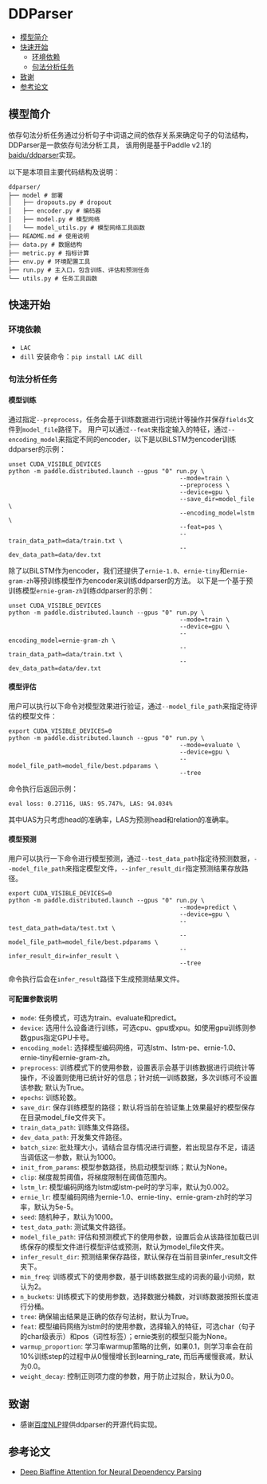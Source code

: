 # DDParser

* [模型简介](#模型简介)
* [快速开始](#快速开始)
    * [环境依赖](#环境依赖)
    * [句法分析任务](#句法分析任务)
* [致谢](#致谢)
* [参考论文](#参考论文)

## 模型简介

依存句法分析任务通过分析句子中词语之间的依存关系来确定句子的句法结构，DDParser是一款依存句法分析工具，
该用例是基于Paddle v2.1的[baidu/ddparser](https://github.com/baidu/DDParser)实现。

以下是本项目主要代码结构及说明：

```text
ddparser/
├── model # 部署
│   ├── dropouts.py # dropout
│   ├── encoder.py # 编码器
│   ├── model.py # 模型网络
│   └── model_utils.py # 模型网络工具函数
├── README.md # 使用说明
├── data.py # 数据结构
├── metric.py # 指标计算
├── env.py # 环境配置工具
├── run.py # 主入口，包含训练、评估和预测任务
└── utils.py # 任务工具函数
```

## 快速开始

### 环境依赖
* `LAC`
* `dill`
安装命令：`pip install LAC dill`

### 句法分析任务

#### 模型训练



通过指定`--preprocess`，任务会基于训练数据进行词统计等操作并保存`fields`文件到`model_file`路径下。
用户可以通过`--feat`来指定输入的特征，通过`--encoding_model`来指定不同的encoder，以下是以BiLSTM为encoder训练ddparser的示例：

```shell
unset CUDA_VISIBLE_DEVICES
python -m paddle.distributed.launch --gpus "0" run.py \
                                                --mode=train \
                                                --preprocess \
                                                --device=gpu \
                                                --save_dir=model_file \
                                                --encoding_model=lstm \
                                                --feat=pos \
                                                --train_data_path=data/train.txt \
                                                --dev_data_path=data/dev.txt 
```

除了以BiLSTM作为encoder，我们还提供了`ernie-1.0`、`ernie-tiny`和`ernie-gram-zh`等预训练模型作为encoder来训练ddparser的方法。
以下是一个基于预训练模型`ernie-gram-zh`训练ddparser的示例：

```shell
unset CUDA_VISIBLE_DEVICES
python -m paddle.distributed.launch --gpus "0" run.py \
                                                --mode=train \
                                                --device=gpu \
                                                --encoding_model=ernie-gram-zh \
                                                --train_data_path=data/train.txt \
                                                --dev_data_path=data/dev.txt 
```

#### 模型评估
用户可以执行以下命令对模型效果进行验证，通过`--model_file_path`来指定待评估的模型文件：
```shell
export CUDA_VISIBLE_DEVICES=0
python -m paddle.distributed.launch --gpus "0" run.py \
                                                --mode=evaluate \
                                                --device=gpu \
                                                --model_file_path=model_file/best.pdparams \
                                                --tree
```
命令执行后返回示例：
```shell
eval loss: 0.27116, UAS: 95.747%, LAS: 94.034%
```
其中UAS为只考虑head的准确率，LAS为预测head和relation的准确率。

#### 模型预测
用户可以执行一下命令进行模型预测，通过`--test_data_path`指定待预测数据，`--model_file_path`来指定模型文件，`--infer_result_dir`指定预测结果存放路径。
```shell
export CUDA_VISIBLE_DEVICES=0
python -m paddle.distributed.launch --gpus "0" run.py \
                                                --mode=predict \
                                                --device=gpu \
                                                --test_data_path=data/test.txt \
                                                --model_file_path=model_file/best.pdparams \
                                                --infer_result_dir=infer_result \
                                                --tree
```
命令执行后会在`infer_result`路径下生成预测结果文件。

#### 可配置参数说明

* `mode`: 任务模式，可选为train、evaluate和predict。
* `device`: 选用什么设备进行训练，可选cpu、gpu或xpu。如使用gpu训练则参数gpus指定GPU卡号。
* `encoding_model`: 选择模型编码网络，可选lstm、lstm-pe、ernie-1.0、ernie-tiny和ernie-gram-zh。
* `preprocess`: 训练模式下的使用参数，设置表示会基于训练数据进行词统计等操作，不设置则使用已统计好的信息；针对统一训练数据，多次训练可不设置该参数; 默认为True。
* `epochs`: 训练轮数。
* `save_dir`: 保存训练模型的路径；默认将当前在验证集上效果最好的模型保存在目录model_file文件夹下。
* `train_data_path`: 训练集文件路径。
* `dev_data_path`: 开发集文件路径。
* `batch_size`: 批处理大小，请结合显存情况进行调整，若出现显存不足，请适当调低这一参数，默认为1000。
* `init_from_params`: 模型参数路径，热启动模型训练；默认为None。
* `clip`: 梯度裁剪阈值，将梯度限制在阈值范围内。
* `lstm_lr`: 模型编码网络为lstm或lstm-pe时的学习率，默认为0.002。
* `ernie_lr`: 模型编码网络为ernie-1.0、ernie-tiny、ernie-gram-zh时的学习率，默认为5e-5。
* `seed`: 随机种子，默认为1000。
* `test_data_path`: 测试集文件路径。
* `model_file_path`: 评估和预测模式下的使用参数，设置后会从该路径加载已训练保存的模型文件进行模型评估或预测，默认为model_file文件夹。
* `infer_result_dir`: 预测结果保存路径，默认保存在当前目录infer_result文件夹下。
* `min_freq`: 训练模式下的使用参数，基于训练数据生成的词表的最小词频，默认为2。
* `n_buckets`: 训练模式下的使用参数，选择数据分桶数，对训练数据按照长度进行分桶。
* `tree`: 确保输出结果是正确的依存句法树，默认为True。
* `feat`: 模型编码网络为lstm时的使用参数，选择输入的特征，可选char（句子的char级表示）和pos（词性标签）；ernie类别的模型只能为None。
* `warmup_proportion`: 学习率warmup策略的比例，如果0.1，则学习率会在前10%训练step的过程中从0慢慢增长到learning_rate, 而后再缓慢衰减，默认为0.0。
* `weight_decay`: 控制正则项力度的参数，用于防止过拟合，默认为0.0。

## 致谢

* 感谢[百度NLP](https://github.com/baidu/DDParser)提供ddparser的开源代码实现。

## 参考论文

- [Deep Biaffine Attention for Neural Dependency Parsing](https://arxiv.org/abs/1611.01734)